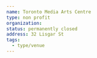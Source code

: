 ```yaml
---
name: Toronto Media Arts Centre
type: non profit
organization:
status: permanently closed
address: 32 Lisgar St
tags:
  - type/venue
---
```

